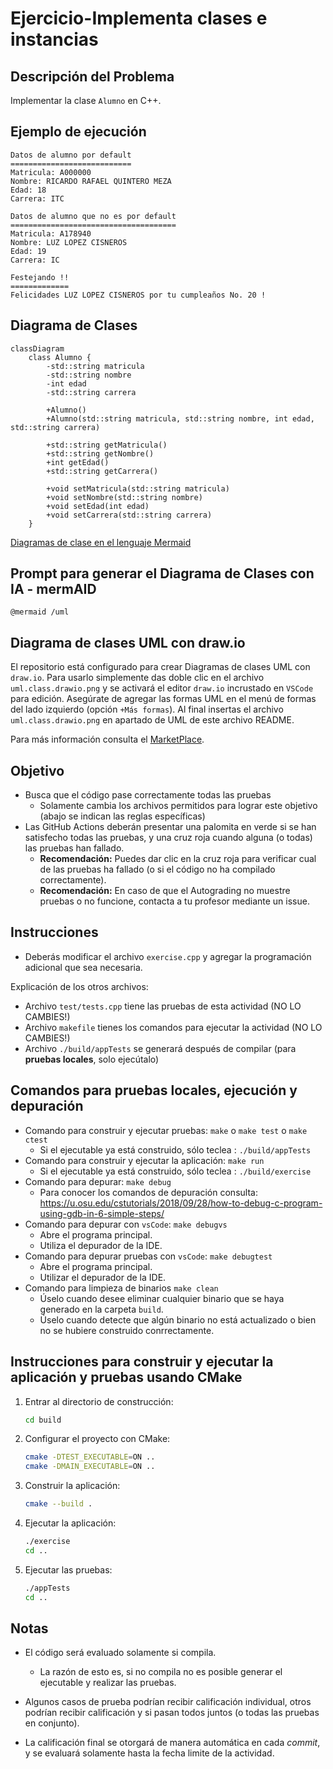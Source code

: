 # Ejercicio-Implementa clases e instancias

## Descripción del Problema

Implementar la clase `Alumno` en C++.

## Ejemplo de ejecución

```text
Datos de alumno por default
===========================
Matricula: A000000
Nombre: RICARDO RAFAEL QUINTERO MEZA
Edad: 18
Carrera: ITC

Datos de alumno que no es por default
=====================================
Matricula: A178940
Nombre: LUZ LOPEZ CISNEROS
Edad: 19
Carrera: IC

Festejando !!
=============
Felicidades LUZ LOPEZ CISNEROS por tu cumpleaños No. 20 !
```

## Diagrama de Clases

```mermaid
classDiagram
    class Alumno {
        -std::string matricula
        -std::string nombre
        -int edad
        -std::string carrera

        +Alumno()
        +Alumno(std::string matricula, std::string nombre, int edad, std::string carrera)

        +std::string getMatricula()
        +std::string getNombre()
        +int getEdad()
        +std::string getCarrera()

        +void setMatricula(std::string matricula)
        +void setNombre(std::string nombre)
        +void setEdad(int edad)
        +void setCarrera(std::string carrera)
    }
```

[Diagramas de clase en el lenguaje Mermaid](https://mermaid.js.org/syntax/classDiagram.html)

## Prompt para generar el Diagrama de Clases con IA - mermAID

```text
@mermaid /uml
```

## Diagrama de clases UML con draw.io

El repositorio está configurado para crear Diagramas de clases UML con ```draw.io```. Para usarlo simplemente das doble clic en el archivo  ```uml.class.drawio.png``` y se activará el editor ```draw.io``` incrustado en ```VSCode``` para edición. Asegúrate de agregar las formas UML en el menú de formas del lado izquierdo (opción ```+Más formas```). Al final insertas el archivo ```uml.class.drawio.png``` en apartado de UML de este archivo README.

Para más información consulta el [MarketPlace](https://marketplace.visualstudio.com/items?itemName=hediet.vscode-drawio).

## Objetivo

- Busca que el código pase correctamente todas las pruebas
  - Solamente cambia los archivos permitidos para lograr este objetivo (abajo se indican las reglas específicas)
- Las GitHub Actions deberán presentar una palomita en verde si se han satisfecho todas las pruebas, y una cruz roja cuando alguna (o todas) las pruebas han fallado.
  - **Recomendación:** Puedes dar clic en la cruz roja para verificar cual de las pruebas ha fallado (o si el código no ha compilado correctamente).
  - **Recomendación:** En caso de que el Autograding no muestre pruebas o no funcione, contacta a tu profesor mediante un issue.

## Instrucciones

- Deberás modificar el archivo `exercise.cpp`  y agregar la programación adicional que sea necesaria.

Explicación de los otros archivos:

- Archivo `test/tests.cpp` tiene las pruebas de esta actividad (NO LO CAMBIES!)
- Archivo `makefile` tienes los comandos para ejecutar la actividad (NO LO CAMBIES!)
- Archivo  `./build/appTests` se generará después de compilar (para **pruebas locales**, solo ejecútalo)

## Comandos para pruebas locales, ejecución y depuración

- Comando para construir y ejecutar pruebas: `make` o `make test` o `make ctest`
  - Si el ejecutable ya está construido, sólo teclea : `./build/appTests`
- Comando para construir y ejecutar la aplicación: `make run`
  - Si el ejecutable ya está construido, sólo teclea : `./build/exercise`
- Comando para depurar: `make debug`
  - Para conocer los comandos de depuración consulta:
     <https://u.osu.edu/cstutorials/2018/09/28/how-to-debug-c-program-using-gdb-in-6-simple-steps/>
- Comando para depurar con `vsCode`: `make debugvs`
  - Abre el programa principal.
  - Utiliza el depurador de la IDE.
- Comando para depurar pruebas con `vsCode`: `make debugtest`
  - Abre el programa principal.
  - Utilizar el depurador de la IDE.
- Comando para limpieza de binarios `make clean`
  - Úselo cuando desee eliminar cualquier binario que se haya generado en la carpeta `build`.
  - Úselo cuando detecte que algún binario no está actualizado o bien no se hubiere construido conrrectamente.

## Instrucciones para construir y ejecutar la aplicación y pruebas usando CMake

1. Entrar al directorio de construcción:

   ```sh
   cd build
   ```

2. Configurar el proyecto con CMake:

   ```sh
   cmake -DTEST_EXECUTABLE=ON ..
   cmake -DMAIN_EXECUTABLE=ON ..
   ```

3. Construir la aplicación:

   ```sh
   cmake --build .
   ```

4. Ejecutar la aplicación:

   ```sh
   ./exercise
   cd ..
   ```

5. Ejecutar las pruebas:

   ```sh
   ./appTests
   cd ..
   ```

## Notas

- El código será evaluado solamente si compila.
  - La razón de esto es, si no compila no es posible generar el ejecutable y realizar las pruebas.

- Algunos casos de prueba podrían recibir calificación individual, otros podrían recibir calificación y si pasan todos juntos (o todas las pruebas en conjunto).

- La calificación final se otorgará de manera automática en cada *commit*, y se evaluará solamente hasta la fecha limite de la actividad.
